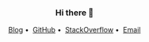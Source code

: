 <h3 align="center">Hi there 👋</h3>

<p align="center">
<a href="https://blog.programmer.work">Blog</a>&nbsp;•&nbsp;
<a href="https://github.com/shawn-bluce">GitHub</a>&nbsp;•&nbsp;
<a href="https://stackoverflow.com/users/8969875/shawn">StackOverflow</a>&nbsp;•&nbsp;
<a href="mailto:shawnbluce@gmail.com">Email</a>
</p>

<!--
![Anurag's GitHub stats](https://github-readme-stats.vercel.app/api?username=shawn-bluce&show_icons=true)
![Top Langs](https://github-readme-stats.vercel.app/api/top-langs/?username=shawn-bluce&hide=javascript,html,css&layout=compact)
-->
